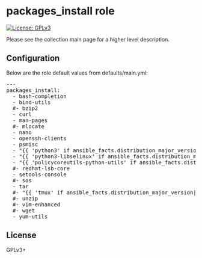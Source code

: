 # packages_install role

[![License: GPLv3](https://img.shields.io/badge/license-GPLv3-brightgreen.svg)](https://www.gnu.org/licenses/gpl-3.0)

Please see the collection main page for a higher level description.

## Configuration

Below are the role default values from defaults/main.yml:

<pre>
---
packages_install:
  - bash-completion
  - bind-utils
  #- bzip2
  - curl
  - man-pages
  #- mlocate
  - nano
  - openssh-clients
  - psmisc
  - "{{ 'python3' if ansible_facts.distribution_major_version|int >= 8 else 'python' }}"
  - "{{ 'python3-libselinux' if ansible_facts.distribution_major_version|int >= 8 else 'libselinux-utils' }}"
  - "{{ 'policycoreutils-python-utils' if ansible_facts.distribution_major_version|int >= 8 else 'policycoreutils-python' }}"
  #- redhat-lsb-core
  - setools-console
  #- sos
  - tar
  #- "{{ 'tmux' if ansible_facts.distribution_major_version|int >= 8 else 'screen' }}"
  #- unzip
  #- vim-enhanced
  #- wget
  - yum-utils
</pre>

## License

GPLv3+
